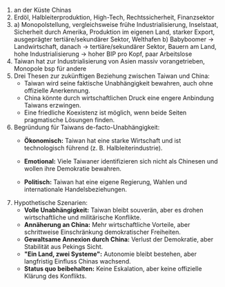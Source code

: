 1) an der Küste Chinas
2) Erdöl, Halbleiterproduktion, High-Tech, Rechtssicherheit, Finanzsektor
3) 
	a) Monopolstellung, vergleichsweise frühe Industrialisierung, Inselstaat, Sicherheit durch Amerika, Produktion im eigenen Land, starker Export, ausgeprägter tertiäre/sekundärer Sektor, Welthafen
	b) Babyboomer -> Landwirtschaft, danach -> tertiäre/sekundärer Sektor, Bauern am Land, hohe Industrialisierung -> hoher BIP pro Kopf, paar Arbeitslose
4) Taiwan hat zur Industrialisierung von Asien massiv vorangetrieben, Monopole bsp für andere
5) Drei Thesen zur zukünftigen Beziehung zwischen Taiwan und China:
	- Taiwan wird seine faktische Unabhängigkeit bewahren, auch ohne offizielle Anerkennung.
	- China könnte durch wirtschaftlichen Druck eine engere Anbindung Taiwans erzwingen.
	- Eine friedliche Koexistenz ist möglich, wenn beide Seiten pragmatische Lösungen finden.
6) Begründung für Taiwans de-facto-Unabhängigkeit:
	- **Ökonomisch:** Taiwan hat eine starke Wirtschaft und ist technologisch führend (z. B. Halbleiterindustrie).
	
	- **Emotional:** Viele Taiwaner identifizieren sich nicht als Chinesen und wollen ihre Demokratie bewahren.
	
	- **Politisch:** Taiwan hat eine eigene Regierung, Wahlen und internationale Handelsbeziehungen.
7) Hypothetische Szenarien:
	- **Volle Unabhängigkeit:** Taiwan bleibt souverän, aber es drohen wirtschaftliche und militärische Konflikte.
	- **Annäherung an China:** Mehr wirtschaftliche Vorteile, aber schrittweise Einschränkung demokratischer Freiheiten.
	- **Gewaltsame Annexion durch China:** Verlust der Demokratie, aber Stabilität aus Pekings Sicht.
	- **"Ein Land, zwei Systeme":** Autonomie bleibt bestehen, aber langfristig Einfluss Chinas wachsend.
	- **Status quo beibehalten:** Keine Eskalation, aber keine offizielle Klärung des Konflikts.